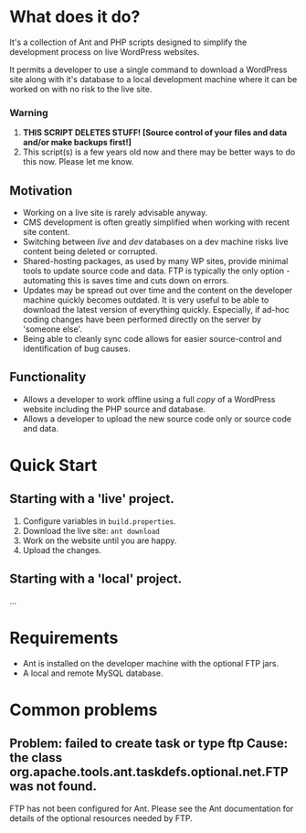 # What does it do?
It's a collection of Ant and PHP scripts designed to simplify the development process on live WordPress websites.

It permits a developer to use a single command to download a WordPress site along with it's database to a local development machine where it can be worked on with no risk to the live site.

### Warning
1. __THIS SCRIPT DELETES STUFF! [Source control of your files and data and/or make backups first!]__
2. This script(s) is a few years old now and there may be better ways to do this now. Please let me know.

## Motivation
* Working on a live site is rarely advisable anyway.
* CMS development is often greatly simplified when working with recent site content.
* Switching between _live_ and _dev_ databases on a dev machine risks live content being deleted or corrupted.
* Shared-hosting packages, as used by many WP sites, provide minimal tools to update source code and data. FTP is typically the only option - automating this is saves time and cuts down on errors.
* Updates may be spread out over time and the content on the developer machine quickly becomes outdated. It is very useful to be able to download the latest version of everything quickly. Especially, if ad-hoc coding changes have been performed directly on the server by 'someone else'.
* Being able to cleanly sync code allows for easier source-control and identification of bug causes.

## Functionality
* Allows a developer to work offline using a full *copy* of a WordPress website including the PHP source and database.
* Allows a developer to upload the new source code only or source code and data.

# Quick Start

## Starting with a 'live' project.
1. Configure variables in `build.properties`.
2. Download the live site: `ant download`
4. Work on the website until you are happy.
5. Upload the changes.

## Starting with a 'local' project.
...

# Requirements
* Ant is installed on the developer machine with the optional FTP jars.
* A local and remote MySQL database.

# Common problems
## Problem: failed to create task or type ftp Cause: the class org.apache.tools.ant.taskdefs.optional.net.FTP was not found.
FTP has not been configured for Ant. Please see the Ant documentation for details of the optional resources needed by FTP.